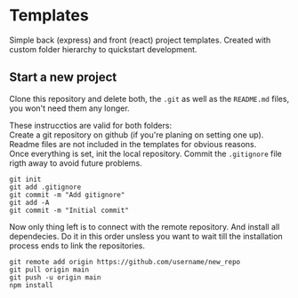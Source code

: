 # Templates

Simple back (express) and front (react) project templates. Created with custom folder hierarchy to quickstart development.

## Start a new project

Clone this repository and delete both, the `.git` as well as the `README.md` files, you won't need them any longer.  
  
These instrucctios are valid for both folders:  
Create a git repository on github (if you're planing on setting one up). Readme files are not included in the templates for obvious reasons.  
Once everything is set, init the local repository. Commit the `.gitignore` file rigth away to avoid future problems.  

    git init  
    git add .gitignore  
    git commit -m "Add gitignore"  
    git add -A
    git commit -m "Initial commit"
    
Now only thing left is to connect with the remote repository. And install all dependecies. Do it in this order unsless you want to wait till the installation process ends to link the repositories.  

    git remote add origin https://github.com/username/new_repo  
    git pull origin main  
    git push -u origin main  
    npm install  

